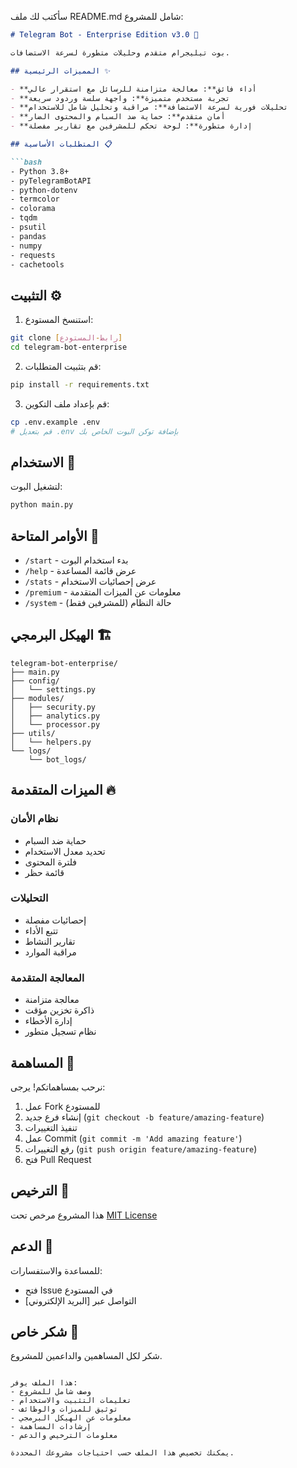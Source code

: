 سأكتب لك ملف README.md شامل للمشروع:

```markdown
# Telegram Bot - Enterprise Edition v3.0 🤖

بوت تيليجرام متقدم وحليلات متطورة لسرعة الاستضافات.

## المميزات الرئيسية ✨

- **أداء فائق**: معالجة متزامنة للرسائل مع استقرار عالي
- **تجربة مستخدم متميزة**: واجهة سلسة وردود سريعة
- **تحليلات فورية لسرعة الاستضافة**: مراقبة وتحليل شامل للاستخدام
- **أمان متقدم**: حماية ضد السبام والمحتوى الضار
- **إدارة متطورة**: لوحة تحكم للمشرفين مع تقارير مفصلة

## المتطلبات الأساسية 📋

```bash
- Python 3.8+
- pyTelegramBotAPI
- python-dotenv
- termcolor
- colorama
- tqdm
- psutil
- pandas
- numpy
- requests
- cachetools
```

## التثبيت ⚙️

1. استنسخ المستودع:
```bash
git clone [رابط-المستودع]
cd telegram-bot-enterprise
```

2. قم بتثبيت المتطلبات:
```bash
pip install -r requirements.txt
```

3. قم بإعداد ملف التكوين:
```bash
cp .env.example .env
# قم بتعديل .env بإضافة توكن البوت الخاص بك
```

## الاستخدام 🚀

لتشغيل البوت:
```bash
python main.py
```

## الأوامر المتاحة 📝

- `/start` - بدء استخدام البوت
- `/help` - عرض قائمة المساعدة
- `/stats` - عرض إحصائيات الاستخدام
- `/premium` - معلومات عن الميزات المتقدمة
- `/system` - حالة النظام (للمشرفين فقط)

## الهيكل البرمجي 🏗️

```
telegram-bot-enterprise/
├── main.py
├── config/
│   └── settings.py
├── modules/
│   ├── security.py
│   ├── analytics.py
│   └── processor.py
├── utils/
│   └── helpers.py
└── logs/
    └── bot_logs/
```

## الميزات المتقدمة 🔥

### نظام الأمان
- حماية ضد السبام
- تحديد معدل الاستخدام
- فلترة المحتوى
- قائمة حظر

### التحليلات
- إحصائيات مفصلة
- تتبع الأداء
- تقارير النشاط
- مراقبة الموارد

### المعالجة المتقدمة
- معالجة متزامنة
- ذاكرة تخزين مؤقت
- إدارة الأخطاء
- نظام تسجيل متطور

## المساهمة 🤝

نرحب بمساهماتكم! يرجى:
1. عمل Fork للمستودع
2. إنشاء فرع جديد (`git checkout -b feature/amazing-feature`)
3. تنفيذ التغييرات
4. عمل Commit (`git commit -m 'Add amazing feature'`)
5. رفع التغييرات (`git push origin feature/amazing-feature`)
6. فتح Pull Request

## الترخيص 📄

هذا المشروع مرخص تحت [MIT License](LICENSE)

## الدعم 💬

للمساعدة والاستفسارات:
- فتح Issue في المستودع
- التواصل عبر [البريد الإلكتروني]

## شكر خاص 🙏

شكر لكل المساهمين والداعمين للمشروع.
```

هذا الملف يوفر:
- وصف شامل للمشروع
- تعليمات التثبيت والاستخدام
- توثيق للميزات والوظائف
- معلومات عن الهيكل البرمجي
- إرشادات المساهمة
- معلومات الترخيص والدعم

يمكنك تخصيص هذا الملف حسب احتياجات مشروعك المحددة.
